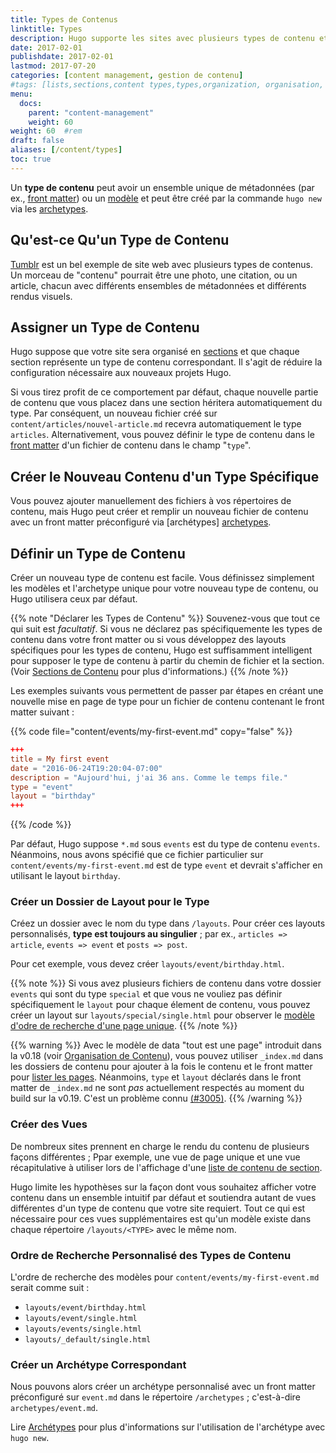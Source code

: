 ```yaml
---
title: Types de Contenus
linktitle: Types
description: Hugo supporte les sites avec plusieurs types de contenu et suppose que votre site sera organisé en sections, où chaque section représente le type correspondant.
date: 2017-02-01
publishdate: 2017-02-01
lastmod: 2017-07-20
categories: [content management, gestion de contenu]
#tags: [lists,sections,content types,types,organization, organisation, listes, sections, contenu]
menu:
  docs:
    parent: "content-management"
    weight: 60
weight: 60	#rem
draft: false
aliases: [/content/types]
toc: true
---
```


Un **type de contenu** peut avoir un ensemble unique de métadonnées (par ex., [front matter][]) ou un [modèle][template] et peut être créé par la commande `hugo new` via les  [archetypes][].

## Qu'est-ce Qu'un Type de Contenu

[Tumblr][] est un bel exemple de site web avec plusieurs types de contenus. Un morceau de "contenu" pourrait être une photo, une citation, ou un article, chacun avec différents ensembles de métadonnées et différents rendus visuels.

## Assigner un Type de Contenu

Hugo suppose que votre site sera organisé en [sections][] et que chaque section représente un type de contenu correspondant. Il s'agit de réduire la configuration nécessaire aux nouveaux projets Hugo.

Si vous tirez profit de ce comportement par défaut, chaque nouvelle partie de contenu que vous placez dans une section héritera automatiquement du type. Par conséquent, un nouveau fichier créé sur `content/articles/nouvel-article.md` recevra automatiquement le type `articles`. Alternativement, vous pouvez définir le type de contenu dans le [front matter][] d'un fichier de contenu dans le champ "`type`".

## Créer le Nouveau Contenu d'un Type Spécifique

Vous pouvez ajouter manuellement des fichiers à vos répertoires de contenu, mais Hugo peut créer et remplir un nouveau fichier de contenu avec un front matter préconfiguré via [archétypes] [archetypes].

## Définir un Type de Contenu

Créer un nouveau type de contenu est facile. Vous définissez simplement les modèles et l'archetype unique pour votre nouveau type de contenu, ou Hugo utilisera ceux par défaut.


{{% note "Déclarer les Types de Contenu" %}}
Souvenez-vous que tout ce qui suit est *facultatif*. Si vous ne déclarez pas spécifiquemente les types de contenu dans votre front matter ou si vous développez des layouts spécifiques pour les types de contenu, Hugo est suffisamment intelligent pour supposer le type de contenu à partir du chemin de fichier et la section. (Voir [Sections de Contenu](/gestion-contenu/sections/) pour plus d'informations.)
{{% /note %}}

Les exemples suivants vous permettent de passer par étapes en créant une nouvelle mise en page de type pour un fichier de contenu contenant le front matter suivant :

{{% code file="content/events/my-first-event.md" copy="false" %}}
```toml
+++
title = My first event
date = "2016-06-24T19:20:04-07:00"
description = "Aujourd'hui, j'ai 36 ans. Comme le temps file."
type = "event"
layout = "birthday"
+++
```
{{% /code %}}

Par défaut, Hugo suppose `*.md` sous `events` est du type de contenu `events`. Néanmoins, nous avons spécifié que ce fichier particulier sur `content/events/my-first-event.md` est de type `event` et devrait s'afficher en utilisant le layout  `birthday`.

### Créer un Dossier de Layout pour le Type

Créez un dossier avec le nom du type dans `/layouts`. Pour créer ces layouts personnalisés, **type est toujours au singulier** ; par ex., `articles => article`, `events => event` et `posts => post`.

Pour cet exemple, vous devez créer `layouts/event/birthday.html`.

{{% note %}}
Si vous avez plusieurs fichiers de contenu dans votre dossier  `events` qui sont du type `special` et que vous ne vouliez pas définir spécifiquement le `layout` pour chaque élement de contenu, vous pouvez créer un layout sur `layouts/special/single.html` pour observer le [modèle d'odre de recherche d'une page unique](/templates/single-page-templates/).
{{% /note %}}

{{% warning %}}
Avec le modèle de data "tout est une page" introduit dans la v0.18 (voir [Organisation de Contenu](/gestion-contenu/organisation/)), vous pouvez utiliser `_index.md` dans les dossiers de contenu pour ajouter à la fois le contenu et le front matter pour [lister les pages](/templates/lists/). Néanmoins, `type` et `layout` déclarés dans le front matter de `_index.md` ne sont *pas* actuellement respectés au moment du build sur la v0.19. C'est un problème connu [(#3005)](https://github.com/gohugoio/hugo/issues/3005).
{{% /warning %}}

### Créer des Vues

De nombreux sites prennent en charge le rendu du contenu de plusieurs façons différentes ; Ppar exemple, une vue de page unique et une vue récapitulative à utiliser lors de l'affichage d'une [liste de contenu de section][sectiontemplates].

Hugo limite les hypothèses sur la façon dont vous souhaitez afficher votre contenu dans un ensemble intuitif par défaut et soutiendra autant de vues différentes d'un type de contenu que votre site requiert. Tout ce qui est nécessaire pour ces vues supplémentaires est qu'un modèle existe dans chaque répertoire `/layouts/<TYPE>` avec le même nom.

### Ordre de Recherche Personnalisé des Types de Contenu

L'ordre de recherche des modèles pour `content/events/my-first-event.md` serait comme suit :

* `layouts/event/birthday.html`
* `layouts/event/single.html`
* `layouts/events/single.html`
* `layouts/_default/single.html`

### Créer un Archétype Correspondant

Nous pouvons alors créer un archétype personnalisé avec un front matter préconfiguré sur `event.md` dans le répertoire `/archetypes` ; c'est-à-dire `archetypes/event.md`.

Lire [Archétypes][archetypes] pour plus d'informations sur l'utilisation de l'archétype avec `hugo new`.

[archetypes]: /gestion-contenu/archetypes/
[front matter]: /gestion-contenu/front-matter/
[sectiontemplates]: /templates/section-templates/
[sections]: /gestion-contenu/sections/
[template]: /templates/
[Tumblr]: https://www.tumblr.com/